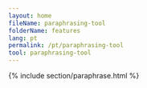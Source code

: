```yaml
---
layout: home
fileName: paraphrasing-tool
folderName: features
lang: pt
permalink: /pt/paraphrasing-tool
tool: paraphrasing-tool
---
```

{% include section/paraphrase.html %}
